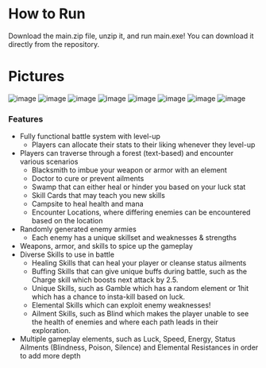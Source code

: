 # How to Run
Download the main.zip file, unzip it, and run main.exe! 
You can download it directly from the repository.

# Pictures
![image](https://user-images.githubusercontent.com/77476725/210347185-2ab45491-de83-4faa-b544-8401369e5ea6.png)
![image](https://user-images.githubusercontent.com/77476725/210347212-42e711df-11c6-4b93-8832-f88f552271c7.png)
![image](https://user-images.githubusercontent.com/77476725/210347383-ce9dc6e2-8b13-40d0-8bb9-651f4ca81b41.png)
![image](https://user-images.githubusercontent.com/77476725/210347540-1ae782b4-ba62-44e0-98a2-9dd5217a8bf5.png)
![image](https://user-images.githubusercontent.com/77476725/210347726-1642384d-814c-4c8e-ac32-9395f7e4bb66.png)
![image](https://user-images.githubusercontent.com/77476725/210347928-4448a455-87cc-4bd9-87a4-1b405ef3d838.png)
![image](https://user-images.githubusercontent.com/77476725/210348598-1cdf649d-299f-41d3-a5d3-04df46145f56.png)
![image](https://user-images.githubusercontent.com/77476725/210466644-1b968f63-53ab-4139-b1be-03294f81e29d.png)

### Features

- Fully functional battle system with level-up
  - Players can allocate their stats to their liking whenever they level-up
- Players can traverse through a forest (text-based) and encounter various scenarios
  - Blacksmith to imbue your weapon or armor with an element
  - Doctor to cure or prevent ailments
  - Swamp that can either heal or hinder you based on your luck stat
  - Skill Cards that may teach you new skills
  - Campsite to heal health and mana
  - Encounter Locations, where differing enemies can be encountered based on the location 
- Randomly generated enemy armies
  - Each enemy has a unique skillset and weaknesses & strengths
- Weapons, armor, and skills to spice up the gameplay
- Diverse Skills to use in battle
  - Healing Skills that can heal your player or cleanse status ailments
  - Buffing Skills that can give unique buffs during battle, such as the Charge skill which boosts next attack by 2.5. 
  - Unique Skills, such as Gamble which has a random element or 1hit which has a chance to insta-kill based on luck.
  - Elemental Skills which can exploit enemy weaknesses!
  - Ailment Skills, such as Blind which makes the player unable to see the health of enemies and where each path leads in their exploration.
- Multiple gameplay elements, such as Luck, Speed, Energy, Status Ailments (Blindness, Poison, Silence) and Elemental Resistances
in order to add more depth
